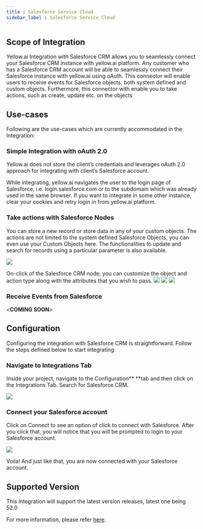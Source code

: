```yaml
---
title : Salesforce Service Cloud
sidebar_label : Salesforce Service Cloud
---
```




## Scope of Integration

Yellow.ai Integration with Salesforce CRM allows you to seamlessly connect your Salesforce CRM instance with yellow.ai platform. Any customer who has a Salesforce CRM account will be able to seamlessly connect their Salesforce instance with yellow.ai using oAuth. This connector will enable users to receive events for Salesforce objects, both system defined and custom objects. Furthermore, this connector with enable you to take actions, such as create, update etc. on the objects


## Use-cases

Following are the use-cases which are currently accommodated in the Integration:

### Simple Integration with oAuth 2.0

Yellow.ai does not store the client’s credentials and leverages oAuth 2.0 approach for integrating with client’s Salesforce account.

While integrating, yellow.ai navigates the user to the login page of Salesforce, i.e. login.salesforce.com or to the subdomain which was already used in the same browser. If you want to integrate in some other instance, clear your cookies and retry login in from yellow.ai platform.

### Take actions with Salesforce Nodes

You can store a new record or store data in any of your custom objects. The actions are not limited to the system defined Salesforce Objects, you can even use your Custom Objects here. The functionalities to update and search for records using a particular parameter is also available.

![](https://cdn.yellowmessenger.com/BeijaEmjIOPY1659940145073.png)


On-click of the Salesforce CRM node, you can customize the object and action type along with the attributes that you wish to pass.
![](https://cdn.yellowmessenger.com/H7KDA72IA3iB1659940427212.png)
![](https://cdn.yellowmessenger.com/pBD9bJOeipap1659940497555.png)
![](https://cdn.yellowmessenger.com/rrvyShcKtbKe1659940554939.png)


### Receive Events from Salesforce








&lt;**COMING SOON**>

















## Configuration

Configuring the integration with Salesforce CRM is straightforward. Follow the steps defined below to start integrating:

### Navigate to Integrations Tab

Inside your project, navigate to the Configuration** **tab and then click on the Integrations Tab. Search for Salesforce CRM.

![](https://i.imgur.com/E9LZ68M.png)

### Connect your Salesforce account

Click on Connect to see an option of click to connect with Salesforce. After you click that, you will notice that you will be prompted to login to your Salesforce account.



![](https://i.imgur.com/2ucDsE7.gif)




Voila! And just like that, you are now connected with your Salesforce account.




## Supported Version

This integration will support the latest version releases, latest one being 52.0

For more information, please refer [here](https://developer.salesforce.com/docs/atlas.en-us.api_rest.meta/api_rest/api_rest_eol.htm).

  
